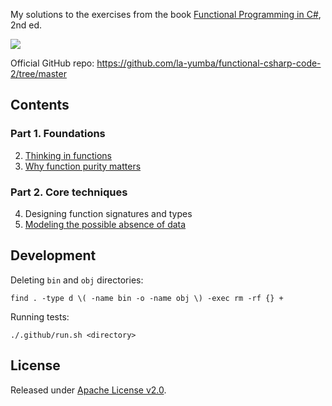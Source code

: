 My solutions to the exercises from the book [Functional Programming in C#](https://www.amazon.com/Functional-Programming-Second-Enrico-Buonanno-dp-1617299820/dp/1617299820/ref=dp_ob_title_bk), 2nd ed.

[![](https://github.com/asarkar/functional-csharp-buonanno/workflows/CI/badge.svg)](https://github.com/asarkar/functional-csharp-buonanno/actions)

Official GitHub repo: https://github.com/la-yumba/functional-csharp-code-2/tree/master

## Contents

### Part 1. Foundations
2. [Thinking in functions](src/Ch02)
3. [Why function purity matters](src/Ch03)

### Part 2. Core techniques
4. Designing function signatures and types
5. [Modeling the possible absence of data](src/Ch05)

## Development

Deleting `bin` and `obj` directories:
```
find . -type d \( -name bin -o -name obj \) -exec rm -rf {} +
```

Running tests:
```
./.github/run.sh <directory>
```

## License

Released under [Apache License v2.0](LICENSE).